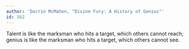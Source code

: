 ```yaml
---
author: 'Darrin McMahon, "Divine Fury: A History of Genius"'
id: 162
---
```


Talent is like the marksman who hits a target, which others cannot reach; genius is like the marksman who hits a target, which others cannot see.